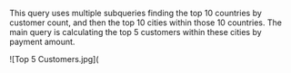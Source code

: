 This query uses multiple subqueries finding the top 10 countries by customer count, and then the top 10 cities within those 10 countries. The main query is calculating the top 5 customers within these cities by payment amount. 

![Top 5 Customers.jpg](
